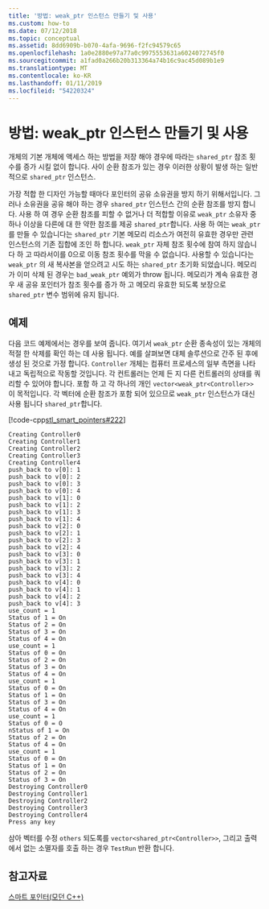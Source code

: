 ```yaml
---
title: '방법: weak_ptr 인스턴스 만들기 및 사용'
ms.custom: how-to
ms.date: 07/12/2018
ms.topic: conceptual
ms.assetid: 8dd6909b-b070-4afa-9696-f2fc94579c65
ms.openlocfilehash: 1a0e2880e97a77a0c9975553631a6024072745f0
ms.sourcegitcommit: a1fad0a266b20b313364a74b16c9ac45d089b1e9
ms.translationtype: MT
ms.contentlocale: ko-KR
ms.lasthandoff: 01/11/2019
ms.locfileid: "54220324"
---
```

# <a name="how-to-create-and-use-weakptr-instances"></a>방법: weak_ptr 인스턴스 만들기 및 사용

개체의 기본 개체에 액세스 하는 방법을 저장 해야 경우에 따라는 `shared_ptr` 참조 횟수를 증가 시킬 없이 합니다. 사이 순환 참조가 있는 경우 이러한 상황이 발생 하는 일반적으로 `shared_ptr` 인스턴스.

가장 적합 한 디자인 가능할 때마다 포인터의 공유 소유권을 방지 하기 위해서입니다. 그러나 소유권을 공유 해야 하는 경우 `shared_ptr` 인스턴스 간의 순환 참조를 방지 합니다. 사용 하 여 경우 순환 참조를 피할 수 없거나 더 적합할 이유로 `weak_ptr` 소유자 중 하나 이상을 다른에 대 한 약한 참조를 제공 `shared_ptr`합니다. 사용 하 여는 `weak_ptr`를 만들 수 있습니다는 `shared_ptr` 기본 메모리 리소스가 여전히 유효한 경우만 관련 인스턴스의 기존 집합에 조인 하 합니다. `weak_ptr` 자체 참조 횟수에 참여 하지 않습니다 하 고 따라서이를 0으로 이동 참조 횟수를 막을 수 없습니다. 사용할 수 있습니다는 `weak_ptr` 의 새 복사본을 얻으려고 시도 하는 `shared_ptr` 초기화 되었습니다. 메모리가 이미 삭제 된 경우는 `bad_weak_ptr` 예외가 throw 됩니다. 메모리가 계속 유효한 경우 새 공유 포인터가 참조 횟수를 증가 하 고 메모리 유효한 되도록 보장으로 `shared_ptr` 변수 범위에 유지 됩니다.

## <a name="example"></a>예제

다음 코드 예제에서는 경우를 보여 줍니다. 여기서 `weak_ptr` 순환 종속성이 있는 개체의 적절 한 삭제를 확인 하는 데 사용 됩니다. 예를 살펴보면 대체 솔루션으로 간주 된 후에 생성 된 것으로 가정 합니다. `Controller` 개체는 컴퓨터 프로세스의 일부 측면을 나타내고 독립적으로 작동할 것입니다. 각 컨트롤러는 언제 든 지 다른 컨트롤러의 상태를 쿼리할 수 있어야 합니다. 포함 하 고 각 하나의 개인 `vector<weak_ptr<Controller>>` 이 목적입니다. 각 벡터에 순환 참조가 포함 되어 있으므로 `weak_ptr` 인스턴스가 대신 사용 됩니다 `shared_ptr`합니다.

[!code-cpp[stl_smart_pointers#222](../cpp/codesnippet/CPP/how-to-create-and-use-weak-ptr-instances_1.cpp)]

```Output
Creating Controller0
Creating Controller1
Creating Controller2
Creating Controller3
Creating Controller4
push_back to v[0]: 1
push_back to v[0]: 2
push_back to v[0]: 3
push_back to v[0]: 4
push_back to v[1]: 0
push_back to v[1]: 2
push_back to v[1]: 3
push_back to v[1]: 4
push_back to v[2]: 0
push_back to v[2]: 1
push_back to v[2]: 3
push_back to v[2]: 4
push_back to v[3]: 0
push_back to v[3]: 1
push_back to v[3]: 2
push_back to v[3]: 4
push_back to v[4]: 0
push_back to v[4]: 1
push_back to v[4]: 2
push_back to v[4]: 3
use_count = 1
Status of 1 = On
Status of 2 = On
Status of 3 = On
Status of 4 = On
use_count = 1
Status of 0 = On
Status of 2 = On
Status of 3 = On
Status of 4 = On
use_count = 1
Status of 0 = On
Status of 1 = On
Status of 3 = On
Status of 4 = On
use_count = 1
Status of 0 = O
nStatus of 1 = On
Status of 2 = On
Status of 4 = On
use_count = 1
Status of 0 = On
Status of 1 = On
Status of 2 = On
Status of 3 = On
Destroying Controller0
Destroying Controller1
Destroying Controller2
Destroying Controller3
Destroying Controller4
Press any key
```

삼아 벡터를 수정 `others` 되도록를 `vector<shared_ptr<Controller>>`, 그리고 출력에서 없는 소멸자를 호출 하는 경우 `TestRun` 반환 합니다.

## <a name="see-also"></a>참고자료

[스마트 포인터(모던 C++)](../cpp/smart-pointers-modern-cpp.md)
